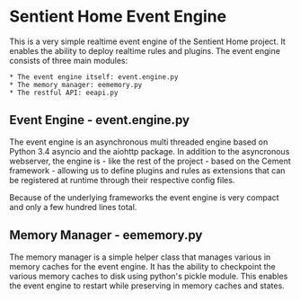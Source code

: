 Sentient Home Event Engine
==========================

This is a very simple realtime event engine of the Sentient Home project. It
enables the ability to deploy realtime rules and plugins.
The event engine consists of three main modules:

    * The event engine itself: event.engine.py
    * The memory manager: eememory.py
    * The restful API: eeapi.py

Event Engine - event.engine.py
------------------------------

The event engine is an asynchronous multi threaded engine based on Python 3.4
asyncio and the aiohttp package. In addition to the asyncronous webserver, the
engine is - like the rest of the project - based on the Cement framework -
allowing us to define plugins and rules as extensions that can be registered at
runtime through their respective config files.

Because of the underlying frameworks the event engine is very compact and only a
few hundred lines total.

Memory Manager - eememory.py
----------------------------

The memory manager is a simple helper class that manages various in memory
caches for the event engine.
It has the ability to checkpoint the various memory caches to disk using
python's pickle module. This enables the event engine to restart while
preserving in memory caches and states.

